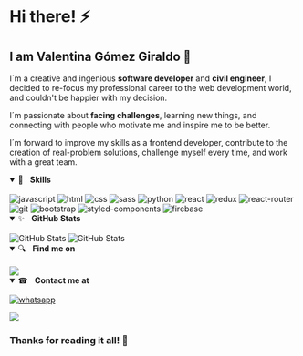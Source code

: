 # Hi there! ⚡
## I am Valentina Gómez Giraldo 🔭

I´m a creative and ingenious **software developer** and **civil engineer**, I decided to re-focus my professional career to the web development world, and couldn't be happier with my decision.

I´m passionate about **facing challenges**, learning new things, and connecting with people who motivate me and inspire me to be better.

I´m forward to improve my skills as a frontend developer, contribute to the creation of real-problem solutions, challenge myself every time, and work with a great team.

<details open="">
	<summary><g-emoji class="g-emoji" alias="rocket" fallback-src="https://github.githubassets.com/images/icons/emoji/unicode/1f680.png">🚀</g-emoji>&nbsp;&nbsp;&nbsp;<b>Skills</b></summary>
	<br>
<img src="https://img.shields.io/badge/JavaScript-F7DF1E?style=for-the-badge&logo=javascript&logoColor=black" alt='javascript'>
<img src="https://img.shields.io/badge/html5-%23e34f26.svg?&amp;style=for-the-badge&amp;logo=html5&amp;logoColor=white" style="max-width:100%;" alt='html'>
<img src="https://img.shields.io/badge/CSS-239120?&style=for-the-badge&logo=css3&logoColor=white" style="max-width:100%;" alt='css'>
<img src="https://img.shields.io/badge/Sass-CC6699?style=for-the-badge&logo=sass&logoColor=white" style="max-width:100%;" alt='sass'>
<img src="https://img.shields.io/badge/Python-3776AB?style=for-the-badge&logo=python&logoColor=white" style="max-width:100%;" alt='python'>
<img src="https://img.shields.io/badge/react-%2300c4e6.svg?&amp;style=for-the-badge&amp;logo=react&amp;logoColor=white" style="max-width:100%;" alt='react'>
<img src="https://img.shields.io/badge/Redux-593D88?style=for-the-badge&logo=redux&logoColor=white" style="max-width:100%;" alt='redux'>	
<img src="https://img.shields.io/badge/React_Router-CA4245?style=for-the-badge&logo=react-router&logoColor=white" style="max-width:100%;" alt='react-router'>	
<img src="https://img.shields.io/badge/git-%23fc6d26.svg?&amp;style=for-the-badge&amp;logo=git&amp;logoColor=white" style="max-width:100%;" alt='git'>
<img src="https://img.shields.io/badge/Bootstrap-563D7C?style=for-the-badge&logo=bootstrap&logoColor=white" style="max-width:100%;" alt='bootstrap'>
<img src="https://img.shields.io/badge/styled--components-DB7093?style=for-the-badge&logo=styled-components&logoColor=white" style="max-width:100%;" alt='styled-components'>	
<img src="https://img.shields.io/badge/firebase-%23039BE5.svg?style=for-the-badge&logo=firebase" style="max-width:100%;" alt='firebase'>	
	
	
	
</details>

<details open=""> 
	<summary><g-emoji class="g-emoji" alias="sparkles" fallback-src="https://github.githubassets.com/images/icons/emoji/unicode/2728.png">✨</g-emoji>&nbsp;&nbsp;&nbsp;<b>GitHub Stats</b></summary>
	<br>
	<img src="https://github-readme-stats.vercel-sigma-five.app/api?username=valengg11&count_private=true&show_icons=true&theme=tokyonight" alt="GitHub Stats" align="top"  style="max-width:100%;">	
	<img src="https://github-readme-stats.vercel.app/api/top-langs/?username=valengg11&layout=compact&&show_icons=true&theme=tokyonight" alt="GitHub Stats" align="top"  style="max-width:100%;">
</details>


<details open="">
	<summary><g-emoji class="g-emoji" alias="rocket" fallback-src="https://github.githubassets.com/images/icons/emoji/unicode/1f680.png">🔍</g-emoji>&nbsp;&nbsp;&nbsp;<b>Find me on</b></summary>
<br>
<a href="https://www.linkedin.com/in/valengg/" rel="nofollow"><img src="https://img.shields.io/badge/linkedin-%230077B5.svg?&amp;style=for-the-badge&amp;logo=linkedin&amp;logoColor=white" style="max-width:100%;"></a>
</details>	
		

<details open="">
	<summary><g-emoji class="g-emoji" alias="rocket" fallback-src="https://github.githubassets.com/images/icons/emoji/unicode/1f680.png">☎</g-emoji>&nbsp;&nbsp;&nbsp;<b>Contact me at</b></summary>
<br>
<a href="https://wa.me/573193528738" target="_blank" className={styles.float} rel="noreferrer">
        <img src="https://img.shields.io/badge/WhatsApp-25D366?style=for-the-badge&logo=whatsapp&logoColor=white" style="max-width:100%;" alt='whatsapp'></img>
      </a>

<a href="mailto:valentinagomezgiraldo11@gmail.com" rel="nofollow"><img src="https://img.shields.io/badge/Gmail-D14836?style=for-the-badge&logo=gmail&logoColor=white" style="max-width:100%;"></a>
</details>


### Thanks for reading it all! 🌻

